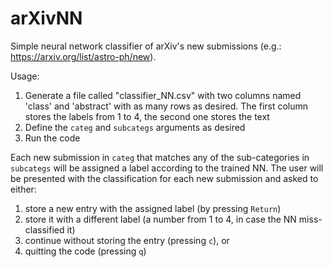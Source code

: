# arXivNN

Simple neural network classifier of arXiv's new submissions
(e.g.: https://arxiv.org/list/astro-ph/new).

Usage:

1. Generate a file called "classifier_NN.csv" with two columns named 'class' and
   'abstract' with as many rows as desired. The first column stores the labels
   from 1 to 4, the second one stores the text
2. Define the `categ` and `subcategs` arguments as desired
3. Run the code

Each new submission in `categ` that matches any of the sub-categories in `subcategs`
will be assigned a label according to the trained NN. The user will be presented
with the classification for each new submission and asked to either:

1. store a new entry with the assigned label (by pressing `Return`)
2. store it with a different label (a number from 1 to 4, in case the NN
    miss-classified it)
3. continue without storing the entry (pressing `c`), or
4. quitting the code (pressing `q`)


